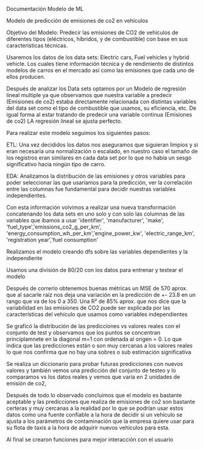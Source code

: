 Documentación Modelo de ML 

Modelo de predicción de emisiones de co2 en vehículos 

Objetivo del Modelo: Predecir las emisiones de CO2 de vehículos de diferentes tipos (eléctricos, híbridos, y de combustible) con base en sus características técnicas.

Usaremos los datos de los data sets: Electric cars, Fuel vehicles y hybrid vehicle. Los cuales tiene información técnica y de rendimiento de distintos modelos de carros en el mercado así como las emisiones que cada uno de ellos producen.

Después de analizar los Data sets optamos por un Modelo de regresión lineal multiple ya que observamos que nuestra variable a predecir (Emisiones de co2) estaba directamente relacionada con distintas variables del data set como el tipo de combustible que usamos, su eficiencia, etc. De igual forma al estar tratando de predecir una variable continua (Emisiones de co2) LA regresión lineal se ajusta perfecto.

Para realizar este modelo seguimos los siguientes pasos:

ETL: Una vez decididos los datos nos aseguramos que siguieran limpios y si eran necesaria una normalización o escalado, en nuestro caso el tamaño de los registros eran similares en cada data set por lo que no había un sesgo significativo hacia ningún tipo de carro. 

EDA: Analizamos la distribución de las emisiones y otros variables para poder seleccionar las que usaríamos para la predicción, ver la correlación entre las columnas fue fundamental para decidir nuestras variables independientes.

Con esta información volvimos a realizar una nueva transformación concatenando los data sets en uno solo y con solo las columnas de las variables que íbamos a usar 'identifier', 'manufacturer', 'make', 'fuel_type','emissions_co2_g_per_km', 'energy_consumption_wh_per_km','engine_power_kw', 'electric_range_km', 'registration year','fuel consumption'

Realizamos el modelo creando dfs sobre las variables dependientes y la independiente

Usamos una división de 80/20 con los datos para entrenar y testear el modelo

Después de correrlo obtenemos buenas métricas un MSE de 570 aprox. que al sacarle raíz nos deja una variación en la predicción de +- 23.8 en un rango que va de los 0 a 350. Una R² de 85% aprox. que nos dice que la variabilidad en las emisiones de CO2 puede ser explicada por las características del vehículo que usamos como variables independientes 

Se graficó la distribución de las predicciones vs valores reales con el conjunto de test y observamos que los puntos se concentran principlamnete en la diagonal m=1 con ordenada al origen = 0. Lo que indica que las predicciones están o son muy cercanas a los valores reales lo que nos confirma que no hay una sobres o sub estimación significativa 



Se realiza un diccionario para probar futuras predicciones con nuevos valores y también vemos una predicción del conjunto de testeo y lo comparamos vs los datos reales y vemos que varia en 2 unidades de emisión de co2,

Después de todo lo observado concluimos que el modelo es bastante aceptable y las predicciones que realiza de emisiones de co2 son bastante certeras y muy cercanas a la realidad por lo que se podrían usar estos datos como una fuente confiable a la hora de decidir si un vehículo se ajusta a los parámetros de contaminación que la empresa quiere usar para su flota de taxis a la hora de adquirir nuevos vehículos para esta. 

Al final se crearon funciones para mejor interacción con el usuario
